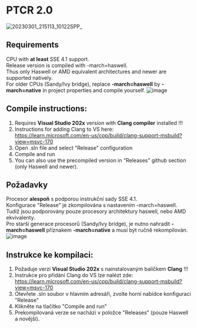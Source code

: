 # PTCR 2.0
![20230301_215113_10122SPP_](https://user-images.githubusercontent.com/82727531/225427902-f169c899-4eaa-43dc-887f-7c754391b7cd.png)
## Requirements
CPU with **at least** SSE 4.1 support. <br>
Release version is compiled with -march=haswell. <br>
Thus only Haswell or AMD equivalent architectures and newer are supported natively. <br>
For older CPUs (Sandy/Ivy bridge), replace **-march=haswell** by **-march=native** in project properties and compile yourself.
![image](https://user-images.githubusercontent.com/82727531/196033712-3999a534-bf3d-4428-95ea-3b96ab3b11fe.png)

## Compile instructions:
1) Requires **Visual Studio 202x** version with **Clang compiler** installed !!!
2) Instructions for adding Clang to VS here:<br>
https://learn.microsoft.com/en-us/cpp/build/clang-support-msbuild?view=msvc-170
3) Open .sln file and select "Release" configuration
4) Compile and run
5) You can also use the precompiled version in "Releases" github section (only Haswell and newer).


## Požadavky
Procesor **alespoň** s podporou instrukční sady SSE 4.1. <br>
Konfigurace "Release" je zkompilována s nastavením -march=haswell. <br>
Tudíž jsou podporovány pouze procesory architektury haswell, nebo AMD ekvivalenty. <br>
Pro starší generace procesorů (Sandy/Ivy bridge), je nutno nahradit **-march=haswell** příznakem **-march=native** a musí být ručně rekompilován.
![image](https://user-images.githubusercontent.com/82727531/196033712-3999a534-bf3d-4428-95ea-3b96ab3b11fe.png)

## Instrukce ke kompilaci:
1) Požaduje verzi **Visual Studio 202x** s nainstalovaným balíčkem **Clang** !!!
2) Instrukce pro přidání Clang do VS lze nalézt zde:<br>
https://learn.microsoft.com/en-us/cpp/build/clang-support-msbuild?view=msvc-170
3) Otevřete .sln soubor v hlavním adresáři, zvolte horní nabídce konfiguraci "Release"
4) Klikněte na tlačítko "Compile and run"
5) Prekompilovaná verze se nachází v položce "Releases" (pouze Haswell a novější).
